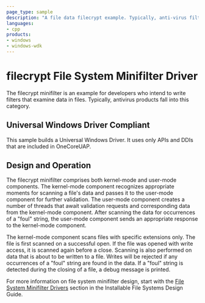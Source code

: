 ```yaml
---
page_type: sample
description: "A file data filecrypt example. Typically, anti-virus filters are of this type."
languages:
- cpp
products:
- windows
- windows-wdk
---
```


# filecrypt File System Minifilter Driver

The filecrypt minifilter is an example for developers who intend to write filters that examine data in files. Typically, antivirus products fall into this category.

## Universal Windows Driver Compliant

This sample builds a Universal Windows Driver. It uses only APIs and DDIs that are included in OneCoreUAP.

## Design and Operation

The filecrypt minifilter comprises both kernel-mode and user-mode components. The kernel-mode component recognizes appropriate moments for scanning a file's data and passes it to the user-mode component for further validation. The user-mode component creates a number of threads that await validation requests and corresponding data from the kernel-mode component. After scanning the data for occurrences of a "foul" string, the user-mode component sends an appropriate response to the kernel-mode component.

The kernel-mode component scans files with specific extensions only. The file is first scanned on a successful open. If the file was opened with write access, it is scanned again before a close. Scanning is also performed on data that is about to be written to a file. Writes will be rejected if any occurrences of a "foul" string are found in the data. If a "foul" string is detected during the closing of a file, a debug message is printed.

For more information on file system minifilter design, start with the [File System Minifilter Drivers](https://docs.microsoft.com/windows-hardware/drivers/ifs/file-system-minifilter-drivers) section in the Installable File Systems Design Guide.
